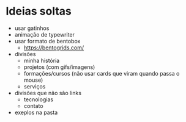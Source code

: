 # Ideias soltas

- usar gatinhos
- animação de typewriter
- usar formato de bentobox
  - https://bentogrids.com/
- divisões
  - minha história
  - projetos (com gifs/imagens)
  - formações/cursos (não usar cards que viram quando passa o mouse)
  - serviços
- divisões que não são links
  - tecnologias
  - contato
- exeplos na pasta
